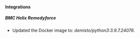 #### Integrations
##### BMC Helix Remedyforce
- Updated the Docker image to: *demisto/python3:3.9.7.24076*.
